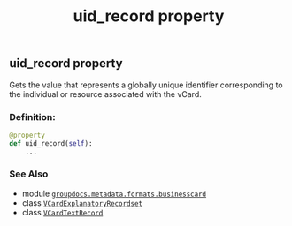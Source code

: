 ﻿---
title: uid_record property
second_title: GroupDocs.Metadata for Python via .NET API References
description: 
type: docs
url: /python-net/groupdocs.metadata.formats.businesscard/vcardexplanatoryrecordset/uid_record/
is_root: false
weight: 290
---

## uid_record property


Gets the value that represents a globally unique identifier corresponding to the individual or resource associated with the vCard.
### Definition:
```python
@property
def uid_record(self):
    ...
```

### See Also
* module [`groupdocs.metadata.formats.businesscard`](../../)
* class [`VCardExplanatoryRecordset`](/metadata/python-net/groupdocs.metadata.formats.businesscard/vcardexplanatoryrecordset)
* class [`VCardTextRecord`](/metadata/python-net/groupdocs.metadata.formats.businesscard/vcardtextrecord)

